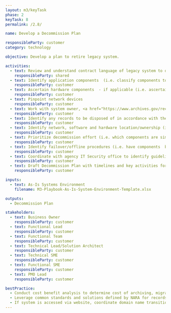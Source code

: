 ```yaml
---
layout: m3/keyTask
phase: 2
keyTask: 8
permalink: /2.8/

name: Develop a Decommission Plan

responsibleParty: customer
category: technology

objective: Develop a plan to retire legacy system.

activities:
  - text: Review and understand contract language of legacy system to determine decommissioning activities, including licensing expirations, contract expirations, options to extend, etc. for both software and infrastructure contracts, and the O&M support contracts
    responsibleParty: shared
  - text: Identify application components  (i.e. classify components to be decommissioned such as testing or production environments, systems user IDs, and business app)
    responsibleParty: customer
  - text: Ascertain hardware components  - if applicable (i.e. ascertain where infrastructure is in its maintenance/resource life cycle)
    responsibleParty: customer
  - text: Pinpoint network devices
    responsibleParty: customer
  - text: Work with system owner, <a href="https://www.archives.gov/records-mgmt/agency">Agency Privacy Officer</a>, and other key stakeholders of the legacy system to establish how far back to archive data, what data will be migrated, and timelines for migration
    responsibleParty: customer
  - text: Identify any records to be disposed of in accordance with the records retention schedule
    responsibleParty: customer
  - text: Identify network, software and hardware location/ownership (i.e. activities include but are not limited to population of assets, management of data stores and development and validation of assets)
    responsibleParty: customer
  - text: Prioritize decommission effort (i.e. which components are simple versus complex to offline)
    responsibleParty: customer
  - text: Identify failover/offline procedures (i.e. have components  backup/archive current state been verified)
    responsibleParty: customer
  - text: Coordinate with agency IT Security office to identify guidelines for managing/cleansing the data
    responsibleParty: customer
  - text: Draft Decommission Plan with timelines and key activities for retiring legacy system (based on activities noted above)
    responsibleParty: customer

inputs:
  - text: As-Is Systems Environment
    filename: M3-Playbook-As-Is-System-Environment-Template.xlsx

outputs:
  - Decommission Plan

stakeholders:
  - text: Business Owner
    responsibleParty: customer
  - text: Functional Lead
    responsibleParty: customer
  - text: Functional Team
    responsibleParty: customer
  - text: Technical Lead/Solution Architect
    responsibleParty: customer
  - text: Technical SME
    responsibleParty: customer
  - text: Functional SME
    responsibleParty: customer
  - text: PMO Lead
    responsibleParty: customer

bestPractice:
  - Conduct cost benefit analysis to determine cost of archiving, migrating legacy data, or maintaining legacy systems in place 
  - Leverage common standards and solutions defined by NARA for records management found at <a href="https://ussm.gsa.gov/fibf-ERM/">https://ussm.gsa.gov/fibf-ERM/ </a>
  - If system is accessed via website, coordinate domain name transition through Domain Name System (DNS) and with IT security POC
---
```

